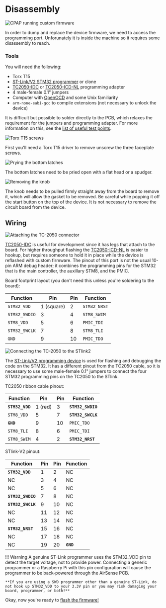 # Disassembly

![CPAP running custom firmware](images/airsense-hacked.jpg)


In order to dump and replace the device firmware, we need to access the programming port. Unforunately it is inside the machine so it requires some disassembly to reach.

### Tools

You will need the following:

* Torx T15
* [ST-Link/V2 STM32 programmer](https://www.digikey.com/product-detail/en/stmicroelectronics/ST-LINK-V2/497-10484-ND/2214535) or clone
* [TC2050-IDC](https://www.digikey.com/product-detail/en/TC2050-IDC/TC2050-IDC-ND/2605366) or [TC2050-ICD-NL](https://www.digikey.com/product-detail/en/tag-connect-llc/TC2050-IDC-NL/TC2050-IDC-NL-ND/2605367) programming adapter
* 4 male-female 0.1" jumpers
* Computer with [OpenOCD](http://openocd.org/) and some Unix familiarity
* `arm-none-eabi-gcc` to compile extensions (not necessary to unlock the device)

It is difficult but possible to solder directly to the PCB, which relaxes the requirement for the jumpers and programming adapter. For more information on this, see the [list of useful test points](info/testpoints.md).


![Torx T15 screws](images/airsense-screws.jpg)

First you'll need a Torx T15 driver to remove unscrew the three faceplate screws.

<!-- ![Removing the side cover](images/airsense-sidecover.jpg) -->

![Prying the bottom latches](images/airsense-bottom.jpg)

The bottom latches need to be pried open with a flat head or a spudger.

![Removing the knob](images/airsense-knob.jpg)

The knob needs to be pulled firmly straight away from the board to remove it, which will allow
the gasket to be removed.  Be careful while popping it off the start button on the top of the device.
It is not necessary to remove the circuit board from the device.

## Wiring

![Attaching the TC-2050 connector](images/airsense-tc2050.jpg)

[TC2050-IDC](https://www.digikey.com/product-detail/en/TC2050-IDC/TC2050-IDC-ND/2605366)
is useful for development since it has legs
that attach to the board.  For higher throughput flashing the
[TC2050-ICD-NL](https://www.digikey.com/product-detail/en/tag-connect-llc/TC2050-IDC-NL/TC2050-IDC-NL-ND/2605367)
is easier to hookup, but requires someone to hold it in place while the
device is reflashed with custom firmware.  The pinout of this port is not
the usual 10-pin ARM debug header; it combines the programming pins for
the STM32 that is the main controller, the auxillary STM8, and the PMIC.

Board footprint layout (you don't need this unless you're soldering to
the board):

| Function 		| Pin | Pin | Function |
| ---			| --- | --- | --- |
| `STM32_VDD`		| 1 (square) | 2 | `STM32_NRST` |
| `STM32_SWDIO`		| 3   | 4   | `STM8_SWIM` |
| `STM8_VDD`		| 5   | 6   | `PMIC_TDI` |
| `STM32_SWCLK`		| 7   | 8   | `STM8_TLI` |
| `GND`			| 9   | 10  | `PMIC_TDO` |

![Connecting the TC-2050 to the STlink2](images/airsense-stlink.jpg)

The [ST-Link/V2 programming
device](https://www.digikey.nl/product-detail/en/stmicroelectronics/ST-LINK-V2/497-10484-ND/2214535)
is used for flashing and debugging the code on the STM32.  It has a
different pinout from the TC2050 cable, so it is necessary to use some
male-female 0.1" jumpers to connect the four STM32 programming pins on the
TC2050 to the STlink.

TC2050 ribbon cable pinout:

| Function 		| Pin | Pin | Function |
| ---			| --- | --- | --- |
| **`STM32_VDD`**	| 1 (red) | 3 | **`STM32_SWDIO`** |
| `STM8_VDD`		| 5   | 7   | **`STM32_SWCLK`** |
| **`GND`**		| 9   | 10  | `PMIC_TDO` |
| `STM8_TLI`		| 8   | 6   | `PMIC_TDI` |
| `STM8_SWIM`		| 4   | 2   | **`STM32_NRST`** |

STlink-V2 pinout:

| Function	 	| Pin | Pin | Function |
| ---			| --- | --- | --- |
| **`STM32_VDD`**	|  1  |  2  | NC |
| NC			|  3  |  4  | NC |
| NC			|  5  |  6  | NC |
| **`STM32_SWDIO`**	|  7  |  8  | NC |
| **`STM32_SWCLK`**	|  9  | 10  | NC |
| NC			| 11  | 12  | NC |
| NC			| 13  | 14  | NC |
| **`STM32_NRST`**	| 15  | 16  | NC |
| NC			| 17  | 18  | NC |
| NC			| 19  | 20  | **`GND`** |

!!! Warning
	A genuine ST-Link programmer uses the STM32_VDD pin to detect the target voltage, not to provide power. Connecting a generic programmer or a Raspberry Pi with this pin configuration will cause the programmer to be back-powered through the AirSense PCB.

	**If you are using a SWD programmer other than a genuine ST-Link, do not hook up STM32_VDD to your 3.3V pin or you may risk damaging your board, programmer, or both!**


Okay, now you're ready to [flash the firmware!](firmware.md)
